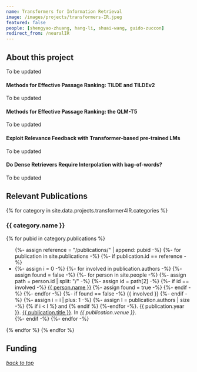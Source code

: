 ```yaml
---
name: Transformers for Information Retrieval
image: /images/projects/transformers-IR.jpeg
featured: false
people: [shengyao-zhuang, hang-li, shuai-wang, guido-zuccon]
redirect_from: /neuralIR
---
```


## About this project

To be updated

#### Methods for Effective Passage Ranking: TILDE and TILDEv2

To be updated



#### Methods for Effective Passage Ranking: the QLM-T5

To be updated



#### Exploit Relevance Feedback with Transformer-based pre-trained LMs

To be updated



#### Do Dense Retrievers Require Interpolation with bag-of-words?

To be updated







## Relevant Publications 

{% for category in site.data.projects.transformer4IR.categories %}

### {{ category.name }}

{% for pubid in category.publications %}
<ul>
    {%- assign reference =  "/publications/" | append: pubid -%}
    {%- for publication in site.publications -%}
        {%- if publication.id == reference -%}
            <li>
            {%- assign i = 0 -%}
            {%- for involved in publication.authors -%}
                {%- assign found = false -%}
                {%- for person in site.people -%}
                    {%- assign path = person.id | split: "/" -%}
                    {%- assign id = path[2] -%}
                    {%- if id == involved -%}
                        <a href="{{ person.id }}">{{ person.name }}</a>
                        {%- assign found = true -%}
                    {%- endif -%}
                {%- endfor -%}
                {%- if found == false -%}
                    {{ involved }}
                {%- endif -%}
                {%- assign i = i | plus: 1 -%}
                {%- assign l = publication.authors | size -%}
                {% if i < l %} and {% endif %}
            {%-endfor -%}.
           {{ publication.year }}.
           <a href="{{ publication.id }}">{{ publication.title }}</a>.
           In <em>{{ publication.venue }}</em>.
           </li>
        {%- endif -%}
    {%- endfor -%}
</ul>
{% endfor %}
{% endfor %}

## Funding



[_back to top_](#main)
